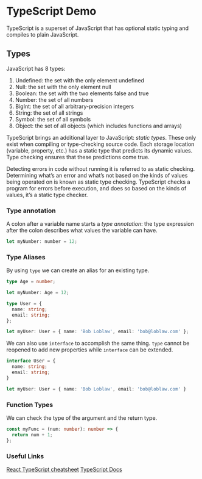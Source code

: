 # TypeScript Demo

TypeScript is a superset of JavaScript that has optional static typing and compiles to plain JavaScript.

## Types

JavaScript has 8 types:

1. Undefined: the set with the only element undefined
2. Null: the set with the only element null
3. Boolean: the set with the two elements false and true
4. Number: the set of all numbers
5. BigInt: the set of all arbitrary-precision integers
6. String: the set of all strings
7. Symbol: the set of all symbols
8. Object: the set of all objects (which includes functions and arrays)

TypeScript brings an additional layer to JavaScript: _static types_. These only exist when compiling or type-checking source code. Each storage location (variable, property, etc.) has a static type that predicts its dynamic values. Type checking ensures that these predictions come true.

Detecting errors in code without running it is referred to as static checking. Determining what’s an error and what’s not based on the kinds of values being operated on is known as static type checking. TypeScript checks a program for errors before execution, and does so based on the kinds of values, it’s a static type checker.

### Type annotation

A colon after a variable name starts a _type annotation_: the type expression after the colon describes what values the variable can have.

```javascript
let myNumber: number = 12;
```

### Type Aliases

By using `type` we can create an alias for an existing type.

```typescript
type Age = number;

let myNumber: Age = 12;
```

```typescript
type User = {
  name: string;
  email: string;
};

let myUser: User = { name: 'Bob Loblaw', email: 'bob@loblaw.com' };
```

We can also use `interface` to accomplish the same thing. `type` cannot be reopened to add new properties while `interface` can be extended.

```typescript
interface User = {
  name: string;
  email: string;
}

let myUser: User = { name: 'Bob Loblaw', email: 'bob@loblaw.com' }
```

### Function Types

We can check the type of the argument and the return type.

```typescript
const myFunc = (num: number): number => {
  return num + 1;
};
```

### Useful Links
[React TypeScript cheatsheet](https://react-typescript-cheatsheet.netlify.app/docs/basic/setup/)
[TypeScript Docs](https://www.typescriptlang.org/docs/)
